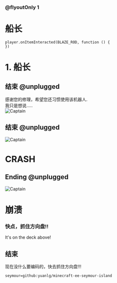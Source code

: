 

### @flyoutOnly 1

# 船长

```template
player.onItemInteracted(BLAZE_ROD, function () {
})

```

# 1. 船长

## 结束 @unplugged

感谢您的修理，希望您还习惯使用该机器人.   
我只是想说.....      
![Captain](https://raw.fastgit.org/yuanlg/minecraft-ee-seymour-island/master/media/captain.jpg)
   
## 结束 @unplugged 
![Captain](https://raw.githubusercontent.com/yuanlg/minecraft-ee-seymour-island/master/media/captain-left.jpg)

# CRASH

## Ending @unplugged 
![Captain](https://raw.githubusercontent.com/yuanlg/minecraft-ee-seymour-island/master/media/captain-right.jpg)
   
# 崩溃
   
### 快点，抓住方向盘!!
It's on the deck above!

## 结束

现在没什么要编码的，快去抓住方向盘!!!


```package
seymour=github:yuanlg/minecraft-ee-seymour-island
```
